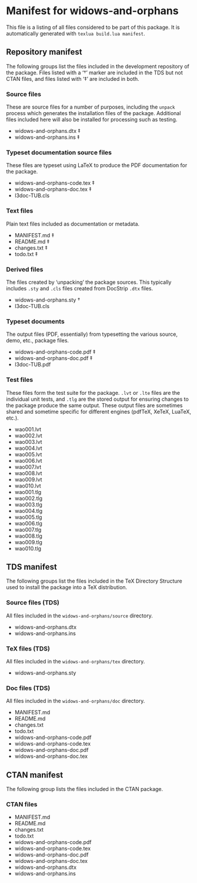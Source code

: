 # Manifest for widows-and-orphans

This file is a listing of all files considered to be part of this package.
It is automatically generated with `texlua build.lua manifest`.


## Repository manifest

The following groups list the files included in the development repository of the package.
Files listed with a ‘†’ marker are included in the TDS but not CTAN files, and files listed
with ‘‡’ are included in both.

### Source files

These are source files for a number of purposes, including the `unpack` process which
generates the installation files of the package. Additional files included here will also
be installed for processing such as testing.

* widows-and-orphans.dtx ‡
* widows-and-orphans.ins ‡

### Typeset documentation source files

These files are typeset using LaTeX to produce the PDF documentation for the package.

* widows-and-orphans-code.tex ‡
* widows-and-orphans-doc.tex ‡
* l3doc-TUB.cls 

### Text files

Plain text files included as documentation or metadata.

* MANIFEST.md ‡
* README.md ‡
* changes.txt ‡
* todo.txt ‡

### Derived files

The files created by ‘unpacking’ the package sources. This typically includes
`.sty` and `.cls` files created from DocStrip `.dtx` files.

* widows-and-orphans.sty †
* l3doc-TUB.cls 

### Typeset documents

The output files (PDF, essentially) from typesetting the various source, demo,
etc., package files.

* widows-and-orphans-code.pdf ‡
* widows-and-orphans-doc.pdf ‡
* l3doc-TUB.pdf 

### Test files

These files form the test suite for the package. `.lvt` or `.lte` files are the individual
unit tests, and `.tlg` are the stored output for ensuring changes to the package produce
the same output. These output files are sometimes shared and sometime specific for
different engines (pdfTeX, XeTeX, LuaTeX, etc.).

* wao001.lvt 
* wao002.lvt 
* wao003.lvt 
* wao004.lvt 
* wao005.lvt 
* wao006.lvt 
* wao007.lvt 
* wao008.lvt 
* wao009.lvt 
* wao010.lvt 
* wao001.tlg 
* wao002.tlg 
* wao003.tlg 
* wao004.tlg 
* wao005.tlg 
* wao006.tlg 
* wao007.tlg 
* wao008.tlg 
* wao009.tlg 
* wao010.tlg 


## TDS manifest

The following groups list the files included in the TeX Directory Structure used to install
the package into a TeX distribution.

### Source files (TDS)

All files included in the `widows-and-orphans/source` directory.

* widows-and-orphans.dtx 
* widows-and-orphans.ins 

### TeX files (TDS)

All files included in the `widows-and-orphans/tex` directory.

* widows-and-orphans.sty 

### Doc files (TDS)

All files included in the `widows-and-orphans/doc` directory.

* MANIFEST.md 
* README.md 
* changes.txt 
* todo.txt 
* widows-and-orphans-code.pdf 
* widows-and-orphans-code.tex 
* widows-and-orphans-doc.pdf 
* widows-and-orphans-doc.tex 


## CTAN manifest

The following group lists the files included in the CTAN package.

### CTAN files

* MANIFEST.md 
* README.md 
* changes.txt 
* todo.txt 
* widows-and-orphans-code.pdf 
* widows-and-orphans-code.tex 
* widows-and-orphans-doc.pdf 
* widows-and-orphans-doc.tex 
* widows-and-orphans.dtx 
* widows-and-orphans.ins 

